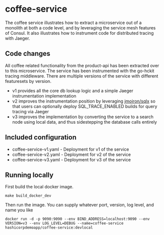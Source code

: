 # coffee-service

The coffee service illustrates how to extract a microservice out of a monolith at both a code level, and by leveraging the service mesh features of Consul. It also illustrates how to instrument code for distributed tracing with Jaeger.

## Code changes

All coffee related functionality from the product-api has been extracted over to this microservice. The service has been instrumented with the go-hckit tracing middleware. There are multiple versions of the service with different featuresets by version.

- v1 provides all the core db lookup logic and a simple Jaeger instrumentation implementation
- v2 improves the instrumentation position by leveraging [jmoiron/sqlx](https://github.com/jmoiron/sqlx) so that users can optionally deploy SQL_TRACE_ENABLED builds for query tracing via Jaeger
- v3 improves the implementation by converting the service to a search node using local data, and thus sidestepping the database calls entirely

## Included configuration

- coffee-service-v1.yaml - Deployment for v1 of the service
- coffee-service-v2.yaml - Deployment for v2 of the service
- coffee-service-v3.yaml - Deployment for v3 of the service

## Running locally

First build the local docker image.

`make build_docker_dev`

Then run the image. You can supply whatever port, version, log level, and name you like

`docker run -d -p 9090:9090 --env BIND_ADDRESS=localhost:9090 --env VERSION=v3 --env LOG_LEVEL=DEBUG --name=coffee-service hashicorpdemoapp/coffee-service:devlocal`
